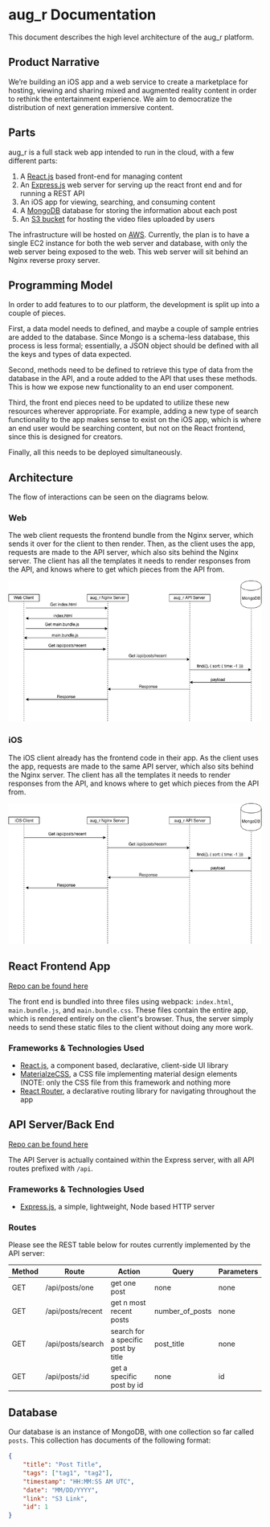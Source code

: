 # aug_r Documentation
This document describes the high level architecture of the aug_r platform.

## Product Narrative
We’re building an iOS app and a web service to create a marketplace for hosting, viewing and sharing mixed and augmented reality content in order to rethink the entertainment experience. We aim to democratize the distribution of next generation immersive content.

## Parts
aug_r is a full stack web app intended to run in the cloud, with a few different parts:

1. A [React.js](https://reactjs.org/) based front-end for managing content
2. An [Express.js](https://expressjs.com/) web server for serving up the react front end and for running a REST API 
3. An iOS app for viewing, searching, and consuming content
4. A [MongoDB](https://www.mongodb.com/) database for storing the information about each post
5. An [S3 bucket](https://aws.amazon.com/s3/) for hosting the video files uploaded by users

The infrastructure will be hosted on [AWS](https://aws.amazon.com/). Currently, the plan is to have a single EC2 instance for both the web server and database, with only the web server being exposed to the web. This web server will sit behind an Nginx reverse proxy server. 

## Programming Model
In order to add features to to our platform, the development is split up into a couple of pieces. 

First, a data model needs to defined, and maybe a couple of sample entries are added to the database. Since Mongo is a schema-less database, this process is less formal; essentially, a JSON object should be defined with all the keys and types of data expected. 

Second, methods need to be defined to retrieve this type of data from the database in the API, and a route added to the API that uses these methods. This is how we expose new functionality to an end user component.

Third, the front end pieces need to be updated to utilize these new resources wherever appropriate. For example, adding a new type of search functionality to the app makes sense to exist on the iOS app, which is where an end user would be searching content, but not on the React frontend, since this is designed for creators.

Finally, all this needs to be deployed simultaneously.

## Architecture
The flow of interactions can be seen on the diagrams below. 

### Web
The web client requests the frontend bundle from the Nginx server, which sends it over for the client to then render. Then, as the client uses the app, requests are made to the API server, which also sits behind the Nginx server. The client has all the templates it needs to render responses from the API, and knows where to get which pieces from the API from. 

![aug_r Web Architecture](aug_r_Web_Architecture.png)

### iOS
The iOS client already has the frontend code in their app. As the client uses the app, requests are made to the same API server, which also sits behind the Nginx server. The client has all the templates it needs to render responses from the API, and knows where to get which pieces from the API from.

![aug_r iOS Architecture](aug_r_iOS_Architecture.png)


## React Frontend App
[Repo can be found here](https://github.com/aug-r/website)

The front end is bundled into three files using webpack: `index.html`, `main.bundle.js`, and `main.bundle.css`. These files contain the entire app, which is rendered entirely on the client's browser. Thus, the server simply needs to send these static files to the client without doing any more work.

### Frameworks & Technologies Used

* [React.js](reactjs.org), a component based, declarative, client-side UI library
* [MaterialzeCSS](http://materializecss.com), a CSS file implementing material design elements (NOTE: only the CSS file from this framework and nothing more
* [React Router](https://reacttraining.com/react-router/), a declarative routing library for navigating throughout the app


## API Server/Back End
[Repo can be found here](https://github.com/aug-r/website)

The API Server is actually contained within the Express server, with all API routes prefixed with `/api`.

### Frameworks & Technologies Used
* [Express.js](https://expressjs.com/), a simple, lightweight, Node based HTTP server

### Routes
Please see the REST table below for routes currently implemented by the API server:

| Method | Route |  Action | Query | Parameters |
| --------- | ----- | ------- | ----- | ---------- | 
| GET | /api/posts/one | get one post | none | none |
| GET | /api/posts/recent | get n most recent posts | number\_of\_posts | none |
| GET | /api/posts/search | search for a specific post by title | post_title | none |
| GET | /api/posts/:id | get a specific post by id | none | id |


## Database
Our database is an instance of MongoDB, with one collection so far called `posts`. This collection has documents of the following format:
``` json
{
    "title": "Post Title",
    "tags": ["tag1", "tag2"],
    "timestamp": "HH:MM:SS AM UTC",
    "date": "MM/DD/YYYY",
    "link": "S3 Link",
    "id": 1
}
```


